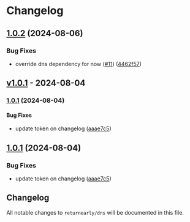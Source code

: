 # Changelog

## [1.0.2](https://github.com/returnearly/dns/compare/v1.0.1...v1.0.2) (2024-08-06)


### Bug Fixes

* override dns dependency for now ([#11](https://github.com/returnearly/dns/issues/11)) ([4462f57](https://github.com/returnearly/dns/commit/4462f5773c0f4ef1055047b35eff8a6cb3eded63))

## [v1.0.1](https://github.com/returnearly/dns/compare/v1.0.1...v1.0.1) - 2024-08-04

### [1.0.1](https://github.com/returnearly/dns/compare/v1.0.0...v1.0.1) (2024-08-04)

#### Bug Fixes

* update token on changelog ([aaae7c5](https://github.com/returnearly/dns/commit/aaae7c5e2ea612f3f867fe4041861dbcbe99abaf))

## [1.0.1](https://github.com/returnearly/dns/compare/v1.0.0...v1.0.1) (2024-08-04)

### Bug Fixes

* update token on changelog ([aaae7c5](https://github.com/returnearly/dns/commit/aaae7c5e2ea612f3f867fe4041861dbcbe99abaf))

## Changelog

All notable changes to `returnearly/dns` will be documented in this file.
